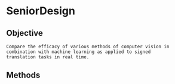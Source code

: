 # SeniorDesign

## Objective 
	Compare the efficacy of various methods of computer vision in combination with machine learning as applied to signed 
	translation tasks in real time. 
## Methods 
